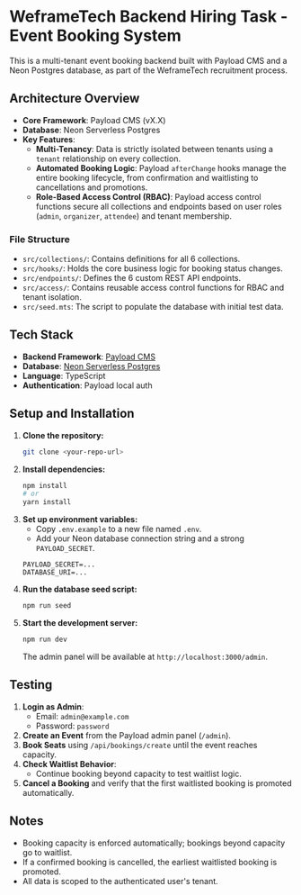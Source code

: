 # WeframeTech Backend Hiring Task - Event Booking System

This is a multi-tenant event booking backend built with Payload CMS and a Neon Postgres database, as part of the WeframeTech recruitment process.

## Architecture Overview

- **Core Framework**: Payload CMS (vX.X)
- **Database**: Neon Serverless Postgres
- **Key Features**:
  - **Multi-Tenancy**: Data is strictly isolated between tenants using a `tenant` relationship on every collection.
  - **Automated Booking Logic**: Payload `afterChange` hooks manage the entire booking lifecycle, from confirmation and waitlisting to cancellations and promotions.
  - **Role-Based Access Control (RBAC)**: Payload access control functions secure all collections and endpoints based on user roles (`admin`, `organizer`, `attendee`) and tenant membership.

### File Structure

- `src/collections/`: Contains definitions for all 6 collections.
- `src/hooks/`: Holds the core business logic for booking status changes.
- `src/endpoints/`: Defines the 6 custom REST API endpoints.
- `src/access/`: Contains reusable access control functions for RBAC and tenant isolation.
- `src/seed.mts`: The script to populate the database with initial test data.

## Tech Stack

- **Backend Framework**: [Payload CMS](https://payloadcms.com/)
- **Database**: [Neon Serverless Postgres](https://neon.tech/)
- **Language**: TypeScript
- **Authentication**: Payload local auth

## Setup and Installation

1.  **Clone the repository:**
    ```bash
    git clone <your-repo-url>
    ```
2.  **Install dependencies:**
    ```bash
    npm install
    # or
    yarn install
    ```
3.  **Set up environment variables:**
    - Copy `.env.example` to a new file named `.env`.
    - Add your Neon database connection string and a strong `PAYLOAD_SECRET`.
    ```env
    PAYLOAD_SECRET=...
    DATABASE_URI=...
    ```
4.  **Run the database seed script:**
    ```bash
    npm run seed
    ```
5.  **Start the development server:**
    ```bash
    npm run dev
    ```
    The admin panel will be available at `http://localhost:3000/admin`.

## Testing

1. **Login as Admin**:
   - Email: `admin@example.com`
   - Password: `password`
2. **Create an Event** from the Payload admin panel (`/admin`).
3. **Book Seats** using `/api/bookings/create` until the event reaches capacity.
4. **Check Waitlist Behavior**:
   - Continue booking beyond capacity to test waitlist logic.
5. **Cancel a Booking** and verify that the first waitlisted booking is promoted automatically.

## Notes

- Booking capacity is enforced automatically; bookings beyond capacity go to waitlist.
- If a confirmed booking is cancelled, the earliest waitlisted booking is promoted.
- All data is scoped to the authenticated user's tenant.
